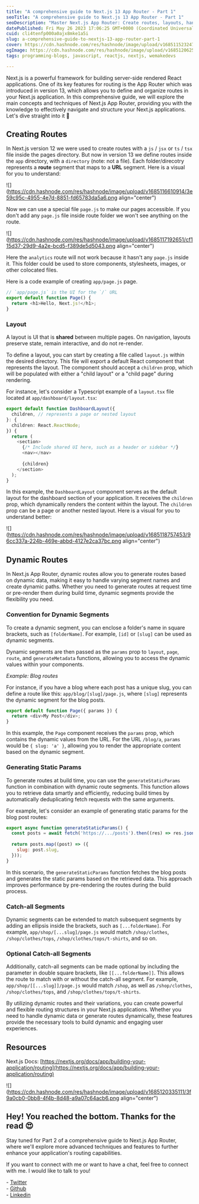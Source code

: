 ```yaml
---
title: "A comprehensive guide to Next.js 13 App Router - Part 1"
seoTitle: "A comprehensive guide to Next.js 13 App Router - Part 1"
seoDescription: "Master Next.js App Router: Create routes, layouts, handle dynamic paths, and build flexible web apps. Your comprehensive guide awaits!"
datePublished: Fri May 26 2023 17:06:25 GMT+0000 (Coordinated Universal Time)
cuid: cli4tenfp000a0ajx8mke1a5i
slug: a-comprehensive-guide-to-nextjs-13-app-router-part-1
cover: https://cdn.hashnode.com/res/hashnode/image/upload/v1685115232478/d225bf4b-d8b0-4338-a02d-bd42bfc3d0c4.png
ogImage: https://cdn.hashnode.com/res/hashnode/image/upload/v1685120625776/92712e8d-f2fc-4de4-8a99-92546a6b2ac1.png
tags: programming-blogs, javascript, reactjs, nextjs, wemakedevs

---
```


Next.js is a powerful framework for building server-side rendered React applications. One of its key features for routing is the App Router which was introduced in version 13, which allows you to define and organize routes in your Next.js application. In this comprehensive guide, we will explore the main concepts and techniques of Next.js App Router, providing you with the knowledge to effectively navigate and structure your Next.js applications. Let's dive straight into it 🚀

## Creating Routes

In Next.js version 12 we were used to create routes with a `js` / `jsx` or `ts` / `tsx` file inside the pages directory. But now in version 13 we define routes inside the `app` directory, with a `directory` (note: not a file). Each folder/direcotry represents a **route** segment that maps to a **URL** segment. Here is a visual for you to understand:

![](https://cdn.hashnode.com/res/hashnode/image/upload/v1685116610914/3e59c95c-4955-4e7d-8851-fd65783da5a6.png align="center")

Now we can use a special file `page.js` to make our pages accessible. If you don't add any `page.js` file inside route folder we won't see anything on the route.

![](https://cdn.hashnode.com/res/hashnode/image/upload/v1685117192651/cf115d37-29d9-4a2e-bcd5-f389de5d5043.png align="center")

Here the `analytics` route will not work because it hasn't any `page.js` inside it. This folder could be used to store components, stylesheets, images, or other colocated files.

Here is a code example of creating `app/page.js` page.

```javascript
// `app/page.js` is the UI for the `/` URL
export default function Page() {
  return <h1>Hello, Next.js!</h1>;
}
```

### Layout

A layout is UI that is **shared** between multiple pages. On navigation, layouts preserve state, remain interactive, and do not re-render.

To define a layout, you can start by creating a file called `layout.js` within the desired directory. This file will export a default React component that represents the layout. The component should accept a `children` prop, which will be populated with either a "child layout" or a "child page" during rendering.

For instance, let's consider a Typescript example of a `layout.tsx` file located at `app/dashboard/layout.tsx`:

```typescript
export default function DashboardLayout({
  children, // represents a page or nested layout
}: {
  children: React.ReactNode;
}) {
  return (
    <section>
      {/* Include shared UI here, such as a header or sidebar */}
      <nav></nav>
 
      {children}
    </section>
  );
}
```

In this example, the `DashboardLayout` component serves as the default layout for the dashboard section of your application. It receives the `children` prop, which dynamically renders the content within the layout. The `children` prop can be a page or another nested layout. Here is a visual for you to understand better:

![](https://cdn.hashnode.com/res/hashnode/image/upload/v1685118757453/96cc337a-224b-469e-abbd-4127e2ca37bc.png align="center")

## Dynamic Routes

In Next.js App Router, dynamic routes allow you to generate routes based on dynamic data, making it easy to handle varying segment names and create dynamic paths. Whether you need to generate routes at request time or pre-render them during build time, dynamic segments provide the flexibility you need.

### Convention for Dynamic Segments

To create a dynamic segment, you can enclose a folder's name in square brackets, such as `[folderName]`. For example, `[id]` or `[slug]` can be used as dynamic segments.

Dynamic segments are then passed as the `params` prop to `layout`, `page`, `route`, and `generateMetadata` functions, allowing you to access the dynamic values within your components.

*Example: Blog routes*

For instance, if you have a blog where each post has a unique slug, you can define a route like this: `app/blog/[slug]/page.js`, where `[slug]` represents the dynamic segment for the blog posts.

```javascript
export default function Page({ params }) {
  return <div>My Post</div>;
}
```

In this example, the `Page` component receives the `params` prop, which contains the dynamic values from the URL. For the URL `/blog/a`, `params` would be `{ slug: 'a' }`, allowing you to render the appropriate content based on the dynamic segment.

### Generating Static Params

To generate routes at build time, you can use the `generateStaticParams` function in combination with dynamic route segments. This function allows you to retrieve data smartly and efficiently, reducing build times by automatically deduplicating fetch requests with the same arguments.

For example, let's consider an example of generating static params for the blog post routes:

```javascript
export async function generateStaticParams() {
  const posts = await fetch('https://.../posts').then((res) => res.json());
 
  return posts.map((post) => ({
    slug: post.slug,
  }));
}
```

In this scenario, the `generateStaticParams` function fetches the blog posts and generates the static params based on the retrieved data. This approach improves performance by pre-rendering the routes during the build process.

### Catch-all Segments

Dynamic segments can be extended to match subsequent segments by adding an ellipsis inside the brackets, such as `[...folderName]`. For example, `app/shop/[...slug]/page.js` would match `/shop/clothes`, `/shop/clothes/tops`, `/shop/clothes/tops/t-shirts`, and so on.

### Optional Catch-all Segments

Additionally, catch-all segments can be made optional by including the parameter in double square brackets, like `[[...folderName]]`. This allows the route to match with or without the catch-all segment. For example, `app/shop/[[...slug]]/page.js` would match `/shop`, as well as `/shop/clothes`, `/shop/clothes/tops`, and `/shop/clothes/tops/t-shirts`.

By utilizing dynamic routes and their variations, you can create powerful and flexible routing structures in your Next.js applications. Whether you need to handle dynamic data or generate routes dynamically, these features provide the necessary tools to build dynamic and engaging user experiences.

## Resources

Next.js Docs: [https://nextjs.org/docs/app/building-your-application/routing](https://nextjs.org/docs/app/building-your-application/routing)

![](https://cdn.hashnode.com/res/hashnode/image/upload/v1685120335111/3f9a0cb0-0bb8-4f4b-8d48-a9a07c64acb6.png align="center")

## Hey! You reached the bottom. Thanks for the read 😍

Stay tuned for Part 2 of a comprehensive guide to Next.js App Router, where we'll explore more advanced techniques and features to further enhance your application's routing capabilities.

If you want to connect with me or want to have a chat, feel free to connect with me. I would like to talk to you!

\- [Twitter](https://twitter.com/niazmorshed_)  
\- [Github](https://github.com/NiazMorshed2007)  
\- [Linkedin](https://www.linkedin.com/in/niazmorsheddev/)